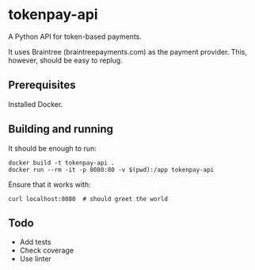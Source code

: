 # tokenpay-api

A Python API for token-based payments.

It uses Braintree (braintreepayments.com) as the payment provider.
This, however, should be easy to replug.


## Prerequisites

Installed Docker.


## Building and running

It should be enough to run:

    docker build -t tokenpay-api .
    docker run --rm -it -p 8080:80 -v $(pwd):/app tokenpay-api

Ensure that it works with:

    curl localhost:8080  # should greet the world


## Todo

* Add tests
* Check coverage
* Use linter
